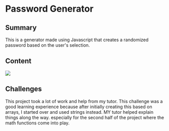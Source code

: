 <h1>
Password Generator
</h1>

<h2>
Summary
</h2>

<p>
This is a generator made using Javascript that creates a randomized password based on the user's selection.
</p>

<h2>
Content
</h2>

<img src="./Screen Shot 2020-10-31 at 7.17.25 PM.png">

<h2>
Challenges
</h2>

<p>
This project took a lot of work and help from my tutor. This challenge was a good learning experience because after initially creating this based on arrays, I started over and used strings instead. MY tutor helped explain things along the way. especially for the second half of the project where the math functions come into play.
</p>